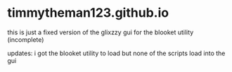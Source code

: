 # timmytheman123.github.io
this is just a fixed version of the glixzzy gui for the blooket utility                                                                                    (incomplete)
                                                                    
updates:                                                                                                                                                   i got the blooket utility to load but none of the scripts load into the gui

